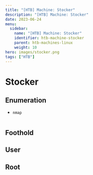 ```yaml
---
title: "[HTB] Machine: Stocker"
description: "[HTB] Machine: Stocker"
date: 2023-06-24
menu:
  sidebar:
    name: "[HTB] Machine: Stocker"
    identifier: htb-machine-stocker
    parent: htb-machines-linux
    weight: 10
hero: images/stocker.png
tags: ["HTB"]
---
```


# Stocker
## Enumeration
- `nmap`
```
```

## Foothold

## User

## Root